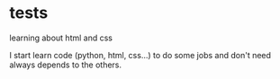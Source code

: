 # tests
learning about html and css

I start learn code (python, html, css...) to do some jobs and don't need always depends to the others.
